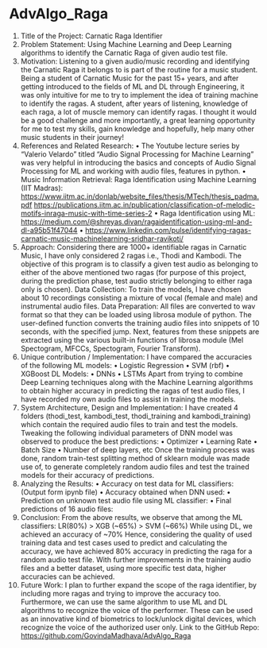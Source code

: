 # AdvAlgo_Raga
1. Title of the Project: Carnatic Raga Identifier
2. Problem Statement: Using Machine Learning and Deep Learning algorithms to identify
the Carnatic Raga of given audio test file.
3. Motivation:
Listening to a given audio/music recording and identifying the Carnatic Raga it belongs
to is part of the routine for a music student. Being a student of Carnatic Music for the past
15+ years, and after getting introduced to the fields of ML and DL through Engineering,
it was only intuitive for me to try to implement the idea of training machine to identify
the ragas.
A student, after years of listening, knowledge of each raga, a lot of muscle memory can
identify ragas. I thought it would be a good challenge and more importantly, a great
learning opportunity for me to test my skills, gain knowledge and hopefully, help many
other music students in their journey!
4. References and Related Research:
• The Youtube lecture series by “Valerio Velardo” titled “Audio Signal Processing
for Machine Learning” was very helpful in introducing the basics and concepts of
Audio Signal Processing for ML and working with audio files, features in python.
• Music Information Retrieval: Raga Identification using Machine Learning (IIT
Madras):
https://www.iitm.ac.in/donlab/website_files/thesis/MTech/thesis_padma.pdf
https://publications.iitm.ac.in/publication/classification-of-melodic-motifs-inraga-music-with-time-series-2
• Raga Identification using ML: https://medium.com/@shreyas.divan/ragaidentification-using-ml-and-dl-a95b51f47044
• https://www.linkedin.com/pulse/identifying-ragas-carnatic-music-machinelearning-sridhar-ravikoti/
5. Approach:
Considering there are 1000+ identifiable ragas in Carnatic Music, I have only considered
2 ragas i.e., Thodi and Kambodi. The objective of this program is to classify a given test
audio as belonging to either of the above mentioned two ragas (for purpose of this
project, during the prediction phase, test audio strictly belonging to either raga only is
chosen).
Data Collection: To train the models, I have chosen about 10 recordings consisting a
mixture of vocal (female and male) and instrumental audio files.
Data Preparation: All files are converted to wav format so that they can be loaded using
librosa module of python. The user-defined function converts the training audio files into
snippets of 10 seconds, with the specified jump.
Next, features from these snippets are extracted using the various built-in functions of
librosa module (Mel Spectogram, MFCCs, Spectogram, Fourier Transform).
6. Unique contribution / Implementation:
I have compared the accuracies of the following ML models:
• Logistic Regression
• SVM (rbf)
• XGBoost
DL Models:
• DNNs
• LSTMs
Apart from trying to combine Deep Learning techniques along with the Machine
Learning algorithms to obtain higher accuracy in predicting the ragas of test audio files, I
have recorded my own audio files to assist in training the models.
7. System Architecture, Design and Implementation:
I have created 4 folders (thodi_test, kambodi_test, thodi_training and kambodi_training)
which contain the required audio files to train and test the models.
Tweaking the following individual parameters of DNN model was observed to produce
the best predictions:
• Optimizer
• Learning Rate
• Batch Size
• Number of deep layers, etc
Once the training process was done, random train-test splitting method of sklearn module
was made use of, to generate completely random audio files and test the trained models
for their accuracy of predictions.
8. Analyzing the Results:
• Accuracy on test data for ML classifiers: (Output form ipynb file)
• Accuracy obtained when DNN used:
• Prediction on unknown test audio file using ML classifier:
• Final predictions of 16 audio files:
9. Conclusion:
From the above results, we observe that among the ML classifiers:
LR(80%) > XGB (~65%) > SVM (~66%)
While using DL, we achieved an accuracy of ~70%
Hence, considering the quality of used training data and test cases used to predict and
calculating the accuracy, we have achieved 80% accuracy in predicting the raga for a
random audio test file.
With further improvements in the training audio files and a better dataset, using more
specific test data, higher accuracies can be achieved.
10. Future Work:
I plan to further expand the scope of the raga identifier, by including more ragas and
trying to improve the accuracy too.
Furthermore, we can use the same algorithm to use ML and DL algorithms to recognize
the voice of the performer. These can be used as an innovative kind of biometrics to
lock/unlock digital devices, which recognize the voice of the authorized user only.
Link to the GitHub Repo: https://github.com/GovindaMadhava/AdvAlgo_Raga
